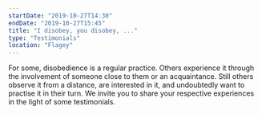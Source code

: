 ```yaml
---
startDate: "2019-10-27T14:30"
endDate: "2019-10-27T15:45"
title: "I disobey, you disobey, ..."
type: "Testimonials"
location: "Flagey"
---
```

For some, disobedience is a regular practice. Others experience it through the involvement of someone close to them or an acquaintance. Still others observe it from a distance, are interested in it, and undoubtedly want to practise it in their turn. We invite you to share your respective experiences in the light of some testimonials.
